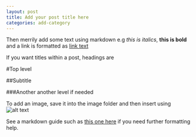 ```yaml
---
layout: post
title: Add your post title here
categories: add-category
---
```


Then merrily add some text using markdown e.g *this is italics*, **this is bold** and a link is formatted as [link text](http://yourlinkhere.html)

If you want titles within a post, headings are

#Top level

##Subtitle

###Another another level if needed

To add an image, save it into the image folder and then insert using
![alt text](/images/yourimage.png)

See a markdown guide such as [this one here](https://daringfireball.net/projects/markdown/basics)
if you need further formatting help.


